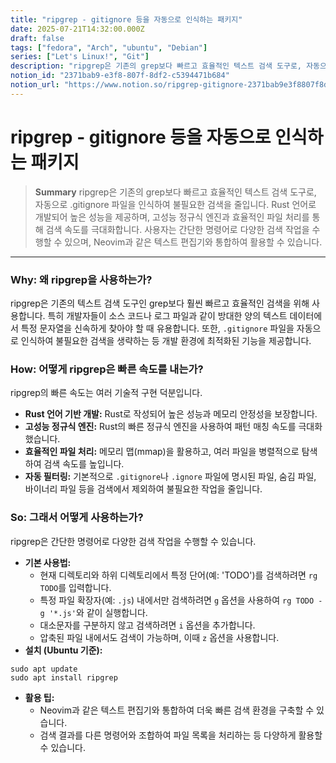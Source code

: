 ```yaml
---
title: "ripgrep - gitignore 등을 자동으로 인식하는 패키지"
date: 2025-07-21T14:32:00.000Z
draft: false
tags: ["fedora", "Arch", "ubuntu", "Debian"]
series: ["Let's Linux!", "Git"]
description: "ripgrep은 기존의 grep보다 빠르고 효율적인 텍스트 검색 도구로, 자동으로 .gitignore 파일을 인식하여 불필요한 검색을 줄입니다. Rust 언어로 개발되어 높은 성능을 제공하며, 고성능 정규식 엔진과 효율적인 파일 처리를 통해 검색 속도를 극대화합니다. 사용자는 간단한 명령어로 다양한 검색 작업을 수행할 수 있으며, Neovim과 같은 텍스트 편집기와 통합하여 활용할 수 있습니다."
notion_id: "2371bab9-e3f8-807f-8df2-c5394471b684"
notion_url: "https://www.notion.so/ripgrep-gitignore-2371bab9e3f8807f8df2c5394471b684"
---
```


# ripgrep - gitignore 등을 자동으로 인식하는 패키지

> **Summary**
> ripgrep은 기존의 grep보다 빠르고 효율적인 텍스트 검색 도구로, 자동으로 .gitignore 파일을 인식하여 불필요한 검색을 줄입니다. Rust 언어로 개발되어 높은 성능을 제공하며, 고성능 정규식 엔진과 효율적인 파일 처리를 통해 검색 속도를 극대화합니다. 사용자는 간단한 명령어로 다양한 검색 작업을 수행할 수 있으며, Neovim과 같은 텍스트 편집기와 통합하여 활용할 수 있습니다.

---

### **Why: 왜 ripgrep을 사용하는가?**

ripgrep은 기존의 텍스트 검색 도구인 grep보다 훨씬 빠르고 효율적인 검색을 위해 사용합니다. 특히 개발자들이 소스 코드나 로그 파일과 같이 방대한 양의 텍스트 데이터에서 특정 문자열을 신속하게 찾아야 할 때 유용합니다. 또한, `.gitignore` 파일을 자동으로 인식하여 불필요한 검색을 생략하는 등 개발 환경에 최적화된 기능을 제공합니다.

### **How: 어떻게 ripgrep은 빠른 속도를 내는가?**

ripgrep의 빠른 속도는 여러 기술적 구현 덕분입니다.

- **Rust 언어 기반 개발:** Rust로 작성되어 높은 성능과 메모리 안정성을 보장합니다.
- **고성능 정규식 엔진:** Rust의 빠른 정규식 엔진을 사용하여 패턴 매칭 속도를 극대화했습니다.
- **효율적인 파일 처리:** 메모리 맵(mmap)을 활용하고, 여러 파일을 병렬적으로 탐색하여 검색 속도를 높입니다.
- **자동 필터링:** 기본적으로 `.gitignore`나 `.ignore` 파일에 명시된 파일, 숨김 파일, 바이너리 파일 등을 검색에서 제외하여 불필요한 작업을 줄입니다.
### **So: 그래서 어떻게 사용하는가?**

ripgrep은 간단한 명령어로 다양한 검색 작업을 수행할 수 있습니다.

- **기본 사용법:**
  - 현재 디렉토리와 하위 디렉토리에서 특정 단어(예: 'TODO')를 검색하려면 `rg TODO`를 입력합니다.
  - 특정 파일 확장자(예: `.js`) 내에서만 검색하려면 `g` 옵션을 사용하여 `rg TODO -g '*.js'`와 같이 실행합니다.
  - 대소문자를 구분하지 않고 검색하려면 `i` 옵션을 추가합니다.
  - 압축된 파일 내에서도 검색이 가능하며, 이때 `z` 옵션을 사용합니다.
- **설치 (Ubuntu 기준):**
```shell
sudo apt update
sudo apt install ripgrep

```

- **활용 팁:**
  - Neovim과 같은 텍스트 편집기와 통합하여 더욱 빠른 검색 환경을 구축할 수 있습니다.
  - 검색 결과를 다른 명령어와 조합하여 파일 목록을 처리하는 등 다양하게 활용할 수 있습니다.
